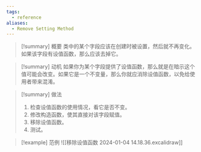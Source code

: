 ```yaml
---
tags:
  - reference
aliases:
  - Remove Setting Method
---
```

> [!summary] 概要
> 类中的某个字段应该在创建时被设置，然后就不再变化。如果该字段有设值函数，那么应该去掉它。

> [!summary] 动机
> 如果你为某个字段提供了设值函数，那么就是在暗示这个值可能会改变。如果它是一个不变量，那么你就应消除设值函数，以免给使用者带来混淆。

> [!summary] 做法
> 1. 检查设值函数的使用情况，看它是否不变。
> 2. 修改构造函数，使其直接对该字段赋值。
> 3. 移除设值函数。
> 4. 测试。

> [!example] 范例
> ![[移除设值函数 2024-01-04 14.18.36.excalidraw]]